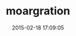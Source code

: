 ---
layout: post
title:  "moargration"
repo:   "pedro/moargration"
date:   2015-02-18 17:09:05
gemurl: https://github.com/pedro/moargration
---